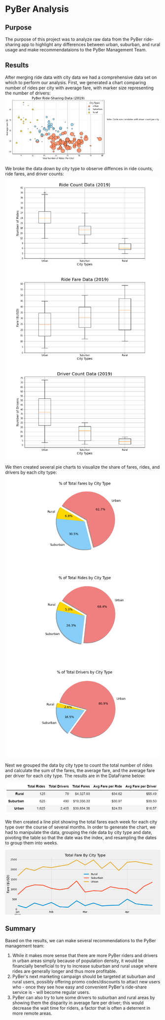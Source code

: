 # PyBer Analysis

## Purpose

The purpose of this project was to analyze raw data from the PyBer ride-sharing app to highlight any differences between urban, suburban, and rural usage and make recommendataions to the PyBer Management Team.


## Results

After merging ride data with city data we had a comprehensive data set on which to perform our analysis. First, we generated a chart comparing number of rides per city with average fare, with marker size representing the number of drivers:
![Fig1](analysis/Fig1.png)

We broke the data down by city type to observe diffences in ride counts, ride fares, and driver counts:
![Fig2](analysis/Fig2.png) 
![Fig3](analysis/Fig3.png) 
![Fig4](analysis/Fig4.png)

We then created several pie charts to visualize the share of fares, rides, and drivers by each city type:
![Fig5](analysis/Fig5.png)
![Fig6](analysis/Fig6.png)
![Fig7](analysis/Fig7.png)

Next we grouped the data by city type to count the total number of rides and calculate the sum of the fares, the average fare, and the average fare per driver for each city type. The results are in the DataFrame below:  

![data_frame](analysis/data_frame.PNG)


We then created a line plot showing the total fares each week for each city type over the course of several months. In order to generate the chart, we had to manipulate the data, grouping the ride data by city type and date, pivoting the table so that the date was the index, and resampling the dates to group them into weeks. 

![total_fare_by_city_type](analysis/total_fare_by_city_type.png)


## Summary

Based on the results, we can make several recommendations to the PyBer management team:

1. While it makes more sense that there are more PyBer riders and drivers in urban areas simply because of population density, it would be financially beneficial to try to increase suburban and rural usage where rides are generally longer and thus more profitable.
2. PyBer's next marketing campaign should be targeted at suburban and rural users, possibly offering promo codes/discounts to attact new users who - once they see how easy and convenient PyBer's ride-share service is - will become regular users.  
3. PyBer can also try to lure some drivers to suburban and rural areas by showing them the disparity in average fare per driver; this would decrease the wait time for riders, a factor that is often a deterrent in more remote areas.
